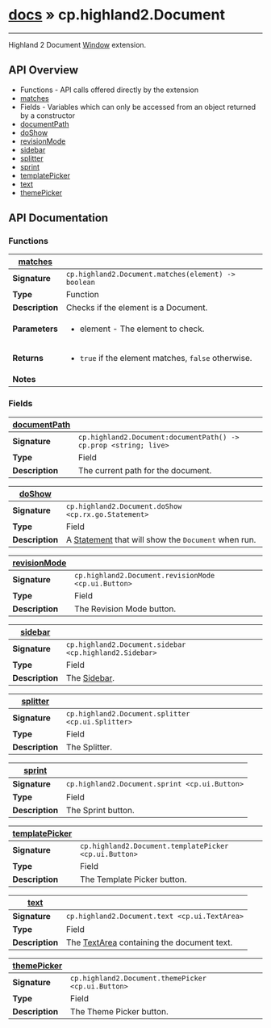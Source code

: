 # [docs](index.md) » cp.highland2.Document
---

Highland 2 Document [Window](cp.ui.Window.md) extension.

## API Overview
* Functions - API calls offered directly by the extension
 * [matches](#matches)
* Fields - Variables which can only be accessed from an object returned by a constructor
 * [documentPath](#documentPath)
 * [doShow](#doShow)
 * [revisionMode](#revisionMode)
 * [sidebar](#sidebar)
 * [splitter](#splitter)
 * [sprint](#sprint)
 * [templatePicker](#templatePicker)
 * [text](#text)
 * [themePicker](#themePicker)

## API Documentation

### Functions

| [matches](#matches)         |                                                                                     |
| --------------------------------------------|-------------------------------------------------------------------------------------|
| **Signature**                               | `cp.highland2.Document.matches(element) -> boolean`                                                                    |
| **Type**                                    | Function                                                                     |
| **Description**                             | Checks if the element is a Document.                                                                     |
| **Parameters**                              | <ul><li>element - The element to check.</li></ul> |
| **Returns**                                 | <ul><li>`true` if the element matches, `false` otherwise.</li></ul>          |
| **Notes**                                   | <ul></ul>                |

### Fields

| [documentPath](#documentPath)         |                                                                                     |
| --------------------------------------------|-------------------------------------------------------------------------------------|
| **Signature**                               | `cp.highland2.Document:documentPath() -> cp.prop <string; live>`                                                                    |
| **Type**                                    | Field                                                                     |
| **Description**                             | The current path for the document.                                                                     |

| [doShow](#doShow)         |                                                                                     |
| --------------------------------------------|-------------------------------------------------------------------------------------|
| **Signature**                               | `cp.highland2.Document.doShow <cp.rx.go.Statement>`                                                                    |
| **Type**                                    | Field                                                                     |
| **Description**                             | A [Statement](cp.rx.go.Statement.md) that will show the `Document` when run.                                                                     |

| [revisionMode](#revisionMode)         |                                                                                     |
| --------------------------------------------|-------------------------------------------------------------------------------------|
| **Signature**                               | `cp.highland2.Document.revisionMode <cp.ui.Button>`                                                                    |
| **Type**                                    | Field                                                                     |
| **Description**                             | The Revision Mode button.                                                                     |

| [sidebar](#sidebar)         |                                                                                     |
| --------------------------------------------|-------------------------------------------------------------------------------------|
| **Signature**                               | `cp.highland2.Document.sidebar <cp.highland2.Sidebar>`                                                                    |
| **Type**                                    | Field                                                                     |
| **Description**                             | The [Sidebar](cp.highland2.Sidebar.md).                                                                     |

| [splitter](#splitter)         |                                                                                     |
| --------------------------------------------|-------------------------------------------------------------------------------------|
| **Signature**                               | `cp.highland2.Document.splitter <cp.ui.Splitter>`                                                                    |
| **Type**                                    | Field                                                                     |
| **Description**                             | The Splitter.                                                                     |

| [sprint](#sprint)         |                                                                                     |
| --------------------------------------------|-------------------------------------------------------------------------------------|
| **Signature**                               | `cp.highland2.Document.sprint <cp.ui.Button>`                                                                    |
| **Type**                                    | Field                                                                     |
| **Description**                             | The Sprint button.                                                                     |

| [templatePicker](#templatePicker)         |                                                                                     |
| --------------------------------------------|-------------------------------------------------------------------------------------|
| **Signature**                               | `cp.highland2.Document.templatePicker <cp.ui.Button>`                                                                    |
| **Type**                                    | Field                                                                     |
| **Description**                             | The Template Picker button.                                                                     |

| [text](#text)         |                                                                                     |
| --------------------------------------------|-------------------------------------------------------------------------------------|
| **Signature**                               | `cp.highland2.Document.text <cp.ui.TextArea>`                                                                    |
| **Type**                                    | Field                                                                     |
| **Description**                             | The [TextArea](cp.ui.TextArea.md) containing the document text.                                                                     |

| [themePicker](#themePicker)         |                                                                                     |
| --------------------------------------------|-------------------------------------------------------------------------------------|
| **Signature**                               | `cp.highland2.Document.themePicker <cp.ui.Button>`                                                                    |
| **Type**                                    | Field                                                                     |
| **Description**                             | The Theme Picker button.                                                                     |

